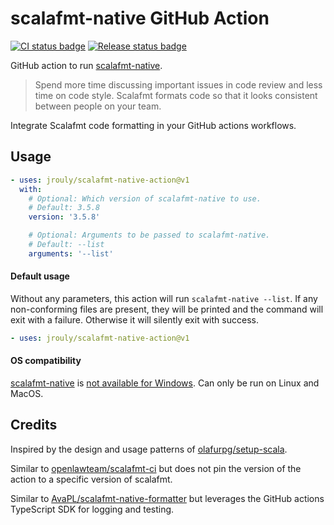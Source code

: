 # scalafmt-native GitHub Action

[![CI status badge](https://github.com/jrouly/scalafmt-native-action/actions/workflows/ci.yml/badge.svg)](https://github.com/jrouly/scalafmt-native-action/actions/workflows/ci.yml)
[![Release status badge](https://github.com/jrouly/scalafmt-native-action/actions/workflows/release.yml/badge.svg)](https://github.com/jrouly/scalafmt-native-action/actions/workflows/release.yml)

GitHub action to run [scalafmt-native](https://scalameta.org/scalafmt).

> Spend more time discussing important issues in code review and less time on code style.
> Scalafmt formats code so that it looks consistent between people on your team.

Integrate Scalafmt code formatting in your GitHub actions workflows.

## Usage

```yaml
- uses: jrouly/scalafmt-native-action@v1
  with:
    # Optional: Which version of scalafmt-native to use.
    # Default: 3.5.8
    version: '3.5.8'

    # Optional: Arguments to be passed to scalafmt-native.
    # Default: --list
    arguments: '--list'
```

#### Default usage

Without any parameters, this action will run `scalafmt-native --list`.
If any non-conforming files are present, they will be printed and the command will exit with a failure.
Otherwise it will silently exit with success.

```yaml
- uses: jrouly/scalafmt-native-action@v1
```

#### OS compatibility

[scalafmt-native](https://scalameta.org/scalafmt) is [not available for Windows](https://github.com/scalameta/scalafmt/issues/1569).
Can only be run on Linux and MacOS.

## Credits

Inspired by the design and usage patterns of [olafurpg/setup-scala](https://github.com/olafurpg/setup-scala).

Similar to [openlawteam/scalafmt-ci](https://github.com/openlawteam/scalafmt-ci) but does not pin the version of the action to a specific version of scalafmt.

Similar to [AvaPL/scalafmt-native-formatter](https://github.com/AvaPL/scalafmt-native-formatter) but leverages the GitHub actions TypeScript SDK for logging and testing.
